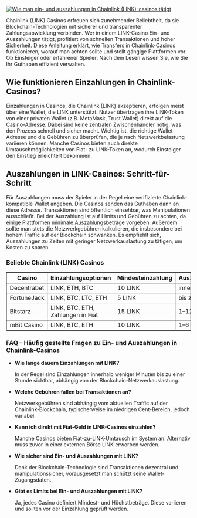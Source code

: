 [![Wie man ein- und auszahlungen in Chainlink (LINK)-casinos tätigt](https://123-caf.pages.dev/gitsignup.png)](https://vrmoo.ru/Bt82HjjY)

<div>     <p>Chainlink (LINK) Casinos erfreuen sich zunehmender Beliebtheit, da sie Blockchain-Technologien mit sicherer und transparenter Zahlungsabwicklung verbinden. Wer in einem LINK-Casino Ein- und Auszahlungen tätigt, profitiert von schnellen Transaktionen und hoher Sicherheit. Diese Anleitung erklärt, wie Transfers in Chainlink-Casinos funktionieren, worauf man achten sollte und stellt gängige Plattformen vor. Ob Einsteiger oder erfahrener Spieler: Nach dem Lesen wissen Sie, wie Sie Ihr Guthaben effizient verwalten.</p>      <h2>Wie funktionieren Einzahlungen in Chainlink-Casinos?</h2>     <p>Einzahlungen in Casinos, die Chainlink (LINK) akzeptieren, erfolgen meist über eine Wallet, die LINK unterstützt. Nutzer übertragen ihre LINK-Token von einer privaten Wallet (z.B. MetaMask, Trust Wallet) direkt auf die Casino-Adresse. Dabei sind keine zentralen Zwischenhändler nötig, was den Prozess schnell und sicher macht. Wichtig ist, die richtige Wallet-Adresse und die Gebühren zu überprüfen, die je nach Netzwerkbelastung variieren können. Manche Casinos bieten auch direkte Umtauschmöglichkeiten von Fiat- zu LINK-Token an, wodurch Einsteiger den Einstieg erleichtert bekommen.</p>      <h2>Auszahlungen in LINK-Casinos: Schritt-für-Schritt</h2>     <p>Für Auszahlungen muss der Spieler in der Regel eine verifizierte Chainlink-kompatible Wallet angeben. Die Casinos senden das Guthaben dann an diese Adresse. Transaktionen sind öffentlich einsehbar, was Manipulationen ausschließt. Bei der Auszahlung ist auf Limits und Gebühren zu achten, da einige Plattformen minimale Auszahlungsbeträge vorgeben. Außerdem sollte man stets die Netzwerkgebühren kalkulieren, die insbesondere bei hohem Traffic auf der Blockchain schwanken. Es empfiehlt sich, Auszahlungen zu Zeiten mit geringer Netzwerkauslastung zu tätigen, um Kosten zu sparen.</p>      <h3>Beliebte Chainlink (LINK) Casinos</h3>     <table border="1" cellspacing="0" cellpadding="6">       <tr>         <th>Casino</th>         <th>Einzahlungsoptionen</th>         <th>Mindesteinzahlung</th>         <th>Auszahlungsdauer</th>       </tr>       <tr>         <td>Decentrabet</td>         <td>LINK, ETH, BTC</td>         <td>10 LINK</td>         <td>innerhalb 1 Stunde</td>       </tr>       <tr>         <td>FortuneJack</td>         <td>LINK, BTC, LTC, ETH</td>         <td>5 LINK</td>         <td>bis zu 24 Stunden</td>       </tr>       <tr>         <td>Bitstarz</td>         <td>LINK, BTC, ETH, Zahlungen in Fiat</td>         <td>15 LINK</td>         <td>1–12 Stunden</td>       </tr>       <tr>         <td>mBit Casino</td>         <td>LINK, BTC, ETH</td>         <td>10 LINK</td>         <td>1–6 Stunden</td>       </tr>     </table>      <h3>FAQ – Häufig gestellte Fragen zu Ein- und Auszahlungen in Chainlink-Casinos</h3>     <ul>       <li><strong>Wie lange dauern Einzahlungen mit LINK?</strong>         <p>In der Regel sind Einzahlungen innerhalb weniger Minuten bis zu einer Stunde sichtbar, abhängig von der Blockchain-Netzwerkauslastung.</p>       </li>       <li><strong>Welche Gebühren fallen bei Transaktionen an?</strong>         <p>Netzwerkgebühren sind abhängig vom aktuellen Traffic auf der Chainlink-Blockchain, typischerweise im niedrigen Cent-Bereich, jedoch variabel.</p>       </li>       <li><strong>Kann ich direkt mit Fiat-Geld in LINK-Casinos einzahlen?</strong>         <p>Manche Casinos bieten Fiat-zu-LINK-Umtausch im System an. Alternativ muss zuvor in einer externen Börse LINK erworben werden.</p>       </li>       <li><strong>Wie sicher sind Ein- und Auszahlungen mit LINK?</strong>         <p>Dank der Blockchain-Technologie sind Transaktionen dezentral und manipulationssicher, vorausgesetzt man schützt seine Wallet-Zugangsdaten.</p>       </li>       <li><strong>Gibt es Limits bei Ein- und Auszahlungen mit LINK?</strong>         <p>Ja, jedes Casino definiert Mindest- und Höchstbeträge. Diese variieren und sollten vor der Einzahlung geprüft werden.</p>       </li>     </ul>   </div>